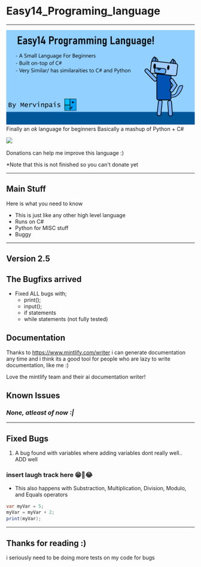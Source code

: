 # Easy14_Programing_language

___

![Easy14 Repository Thumbnail](Images/repo%20github%20thumnail.png)
Finally an *ok* language for beginners
Basically a mashup of Python + C#

<img width="75" src="https://www.svgrepo.com/show/86407/donate.svg"></img>

Donations can help me improve this language :)

*Note that this is not finished so you can't donate yet
___

## Main Stuff

Here is what you need to know

* This is just like any other high level language
* Runs on C#
* Python for MISC stuff
* Buggy

___

## Version 2.5

## The Bugfixs arrived

* Fixed ALL bugs with;
  * print();
  * input();
  * if statements
  * while statements (not fully tested)

## Documentation

  Thanks to <https://www.mintlify.com/writer> i can generate documentation any time and i think its a good tool for people who are lazy to write documentation, like me :)

  Love the mintlify team and their ai documentation writer!

## Known Issues

### ***None, atleast of now :|***

___

## Fixed Bugs

1) A bug found with variables where adding variables dont really well.. ADD well

### **insert laugh track here 😁🤣😂**

* This also happens with Substraction, Multiplication, Division, Modulo, and Equals operators

```C#
var myVar = 5;
myVar = myVar + 2;
print(myVar);
```

___

## Thanks for reading :)

i seriously need to be doing more tests on my code for bugs
